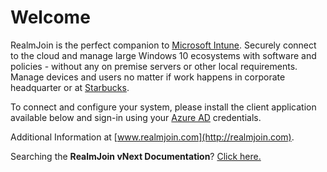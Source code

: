 # Welcome

RealmJoin is the perfect companion to [Microsoft Intune](https://www.microsoft.com/en-us/security/business/microsoft-endpoint-manager). Securely connect to the cloud and manage large Windows 10 ecosystems with software and policies - without any on premise servers or other local requirements. Manage devices and users no matter if work happens in corporate headquarter or at [Starbucks](https://www.starbucks.com).

To connect and configure your system, please install the client application available below and sign-in using your [Azure AD](https://azure.microsoft.com/en-us/services/active-directory/) credentials.

Additional Information at [www.realmjoin.com](http://realmjoin.com).

Searching the **RealmJoin vNext Documentation**? [Click here.](https://docs.realmjoin.com)
